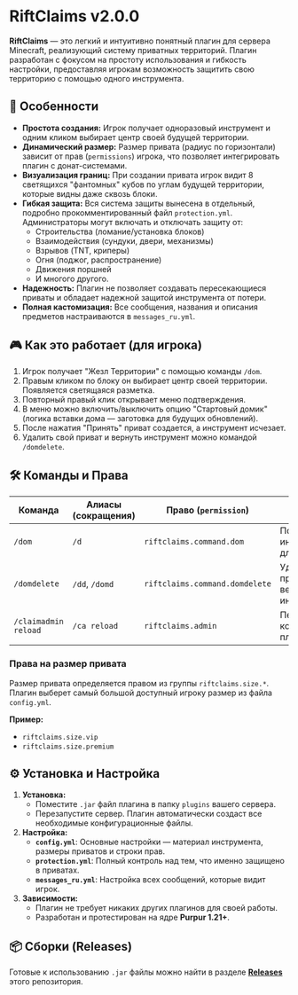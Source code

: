 # RiftClaims v2.0.0

**RiftClaims** — это легкий и интуитивно понятный плагин для сервера Minecraft, реализующий систему приватных территорий. Плагин разработан с фокусом на простоту использования и гибкость настройки, предоставляя игрокам возможность защитить свою территорию с помощью одного инструмента.

## 🚀 Особенности

*   **Простота создания:** Игрок получает одноразовый инструмент и одним кликом выбирает центр своей будущей территории.
*   **Динамический размер:** Размер привата (радиус по горизонтали) зависит от прав (`permissions`) игрока, что позволяет интегрировать плагин с донат-системами.
*   **Визуализация границ:** При создании привата игрок видит 8 светящихся "фантомных" кубов по углам будущей территории, которые видны даже сквозь блоки.
*   **Гибкая защита:** Вся система защиты вынесена в отдельный, подробно прокомментированный файл `protection.yml`. Администраторы могут включать и отключать защиту от:
    *   Строительства (ломание/установка блоков)
    *   Взаимодействия (сундуки, двери, механизмы)
    *   Взрывов (TNT, криперы)
    *   Огня (поджог, распространение)
    *   Движения поршней
    *   И многого другого.
*   **Надежность:** Плагин не позволяет создавать пересекающиеся приваты и обладает надежной защитой инструмента от потери.
*   **Полная кастомизация:** Все сообщения, названия и описания предметов настраиваются в `messages_ru.yml`.

## 🎮 Как это работает (для игрока)

1.  Игрок получает "Жезл Территории" с помощью команды `/dom`.
2.  Правым кликом по блоку он выбирает центр своей территории. Появляется светящаяся разметка.
3.  Повторный правый клик открывает меню подтверждения.
4.  В меню можно включить/выключить опцию "Стартовый домик" (логика вставки дома — заготовка для будущих обновлений).
5.  После нажатия "Принять" приват создается, а инструмент исчезает.
6.  Удалить свой приват и вернуть инструмент можно командой `/domdelete`.

## 🛠️ Команды и Права

| Команда              | Алиасы (сокращения) | Право (`permission`)          | Описание                                  |
| -------------------- | ------------------- | ----------------------------- | ----------------------------------------- |
| `/dom`               | `/d`                | `riftclaims.command.dom`      | Получить инструмент для привата.          |
| `/domdelete`         | `/dd`, `/domd`      | `riftclaims.command.domdelete`| Удалить свой приват и вернуть инструмент. |
| `/claimadmin reload` | `/ca reload`        | `riftclaims.admin`            | Перезагрузить конфигурацию плагина.       |

### Права на размер привата

Размер привата определяется правом из группы `riftclaims.size.*`. Плагин выберет самый большой доступный игроку размер из файла `config.yml`.

**Пример:**
*   `riftclaims.size.vip`
*   `riftclaims.size.premium`

## ⚙️ Установка и Настройка

1.  **Установка:**
    *   Поместите `.jar` файл плагина в папку `plugins` вашего сервера.
    *   Перезапустите сервер. Плагин автоматически создаст все необходимые конфигурационные файлы.
2.  **Настройка:**
    *   **`config.yml`**: Основные настройки — материал инструмента, размеры приватов и строки прав.
    *   **`protection.yml`**: Полный контроль над тем, что именно защищено в приватах.
    *   **`messages_ru.yml`**: Настройка всех сообщений, которые видит игрок.
3.  **Зависимости:**
    *   Плагин не требует никаких других плагинов для своей работы.
    *   Разработан и протестирован на ядре **Purpur 1.21+**.

## 📦 Сборки (Releases)

Готовые к использованию `.jar` файлы можно найти в разделе [**Releases**](https://github.com/YOUR_USERNAME/RiftClaims/releases) этого репозитория.
